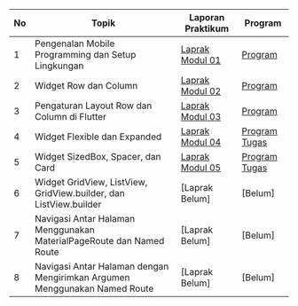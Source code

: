 | No | Topik | Laporan Praktikum | Program |
|---|---|---|---|
| 1 | Pengenalan Mobile Programming dan Setup Lingkungan | [Laprak Modul 01](https://github.com/kharismarmdhn/MobileProgramming_107/blob/Modul-1/230605110107_Kharisma%20Romadhon_Laporan%20Praktikum%20Md1_Kelas%20E.pdf) | [Program](https://github.com/kharismarmdhn/MobileProgramming_107/blob/Modul-1/main.dart) |
| 2 | Widget Row dan Column | [Laprak Modul 02](https://github.com/kharismarmdhn/MobileProgramming_107/blob/Modul-2/230605110107_Kharisma%20Romadhon_Laporan%20Praktikum%20Md2_Kelas%20E.pdf) | [Program](https://github.com/kharismarmdhn/MobileProgramming_107/blob/Modul-2/main.dart) |
| 3 | Pengaturan Layout Row dan Column di Flutter | [Laprak Modul 03](https://github.com/kharismarmdhn/MobileProgramming_107/blob/Modul-3/230605110107_Kharisma%20Romadhon_Laporan%20Praktikum%20Md3_Kelas%20E.pdf) | [Program](https://github.com/kharismarmdhn/MobileProgramming_107/blob/Modul-3/main.dart) |
| 4 | Widget Flexible dan Expanded | [Laprak Modul 04](https://github.com/kharismarmdhn/MobileProgramming_107/blob/Modul-4/230605110107_Kharisma%20Romadhon_Laporan%20Praktikum%20Md4_Kelas%20E.pdf) | [Program Tugas](https://github.com/kharismarmdhn/MobileProgramming_107/blob/Modul-4/main.dart) |
| 5 | Widget SizedBox, Spacer, dan Card | [Laprak Modul 05](https://github.com/kharismarmdhn/MobileProgramming_107/blob/Modul-5/230605110107_Kharisma%20Romadhon_Laporan%20Praktikum%20Md5_Kelas%20E.pdf) | [Program Tugas](https://github.com/kharismarmdhn/MobileProgramming_107/blob/Modul-5/tugas_md5.dart) |
| 6 | Widget GridView, ListView, GridView.builder, dan ListView.builder | [Laprak Belum] | [Belum] |
| 7 | Navigasi Antar Halaman Menggunakan MaterialPageRoute dan Named Route | [Laprak Belum] | [Belum] |
| 8 | Navigasi Antar Halaman dengan Mengirimkan Argumen Menggunakan Named Route | [Laprak Belum] | [Belum] |
